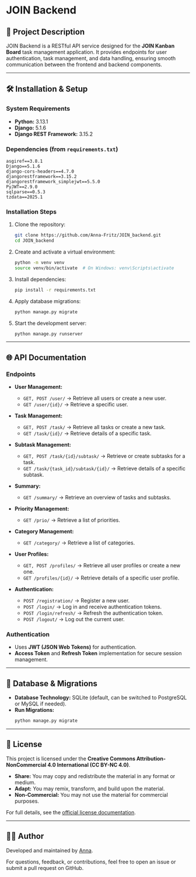# JOIN Backend

## 📌 Project Description

JOIN Backend is a RESTful API service designed for the **JOIN Kanban Board** task management application. It provides endpoints for user authentication, task management, and data handling, ensuring smooth communication between the frontend and backend components.

---

## 🛠 Installation & Setup

### System Requirements

- **Python:** 3.13.1
- **Django:** 5.1.6
- **Django REST Framework:** 3.15.2

### Dependencies (from `requirements.txt`)

```
asgiref==3.8.1
Django==5.1.6
django-cors-headers==4.7.0
djangorestframework==3.15.2
djangorestframework_simplejwt==5.5.0
PyJWT==2.9.0
sqlparse==0.5.3
tzdata==2025.1
```

### Installation Steps

1. Clone the repository:
   ```sh
   git clone https://github.com/Anna-Fritz/JOIN_backend.git
   cd JOIN_backend
   ```

2. Create and activate a virtual environment:
   ```sh
   python -m venv venv
   source venv/bin/activate  # On Windows: venv\Scripts\activate
   ```

3. Install dependencies:
   ```sh
   pip install -r requirements.txt
   ```

4. Apply database migrations:
   ```sh
   python manage.py migrate
   ```

5. Start the development server:
   ```sh
   python manage.py runserver
   ```

---

## 🌐 API Documentation

### Endpoints

- **User Management:**
  - `GET, POST /user/` → Retrieve all users or create a new user.
  - `GET /user/{id}/` → Retrieve a specific user.

- **Task Management:**
  - `GET, POST /task/` → Retrieve all tasks or create a new task.
  - `GET /task/{id}/` → Retrieve details of a specific task.

- **Subtask Management:**
  - `GET, POST /task/{id}/subtask/` → Retrieve or create subtasks for a task.
  - `GET /task/{task_id}/subtask/{id}/` → Retrieve details of a specific subtask.

- **Summary:**
  - `GET /summary/` → Retrieve an overview of tasks and subtasks.

- **Priority Management:**
  - `GET /prio/` → Retrieve a list of priorities.

- **Category Management:**
  - `GET /category/` → Retrieve a list of categories.

- **User Profiles:**
  - `GET, POST /profiles/` → Retrieve all user profiles or create a new one.
  - `GET /profiles/{id}/` → Retrieve details of a specific user profile.

- **Authentication:**
  - `POST /registration/` → Register a new user.
  - `POST /login/` → Log in and receive authentication tokens.
  - `POST /login/refresh/` → Refresh the authentication token.
  - `POST /logout/` → Log out the current user.

### Authentication
- Uses **JWT (JSON Web Tokens)** for authentication.
- **Access Token** and **Refresh Token** implementation for secure session management.

---

## 📂 Database & Migrations

- **Database Technology:** SQLite (default, can be switched to PostgreSQL or MySQL if needed).
- **Run Migrations:**
  ```sh
  python manage.py migrate
  ```

---

## 📝 License

This project is licensed under the **Creative Commons Attribution-NonCommercial 4.0 International (CC BY-NC 4.0)**.

- **Share:** You may copy and redistribute the material in any format or medium.
- **Adapt:** You may remix, transform, and build upon the material.
- **Non-Commercial:** You may not use the material for commercial purposes.

For full details, see the [official license documentation](https://creativecommons.org/licenses/by-nc/4.0/).

---

## 👩‍💻 Author

Developed and maintained by [Anna](https://github.com/Anna-Fritz).

For questions, feedback, or contributions, feel free to open an issue or submit a pull request on GitHub.
